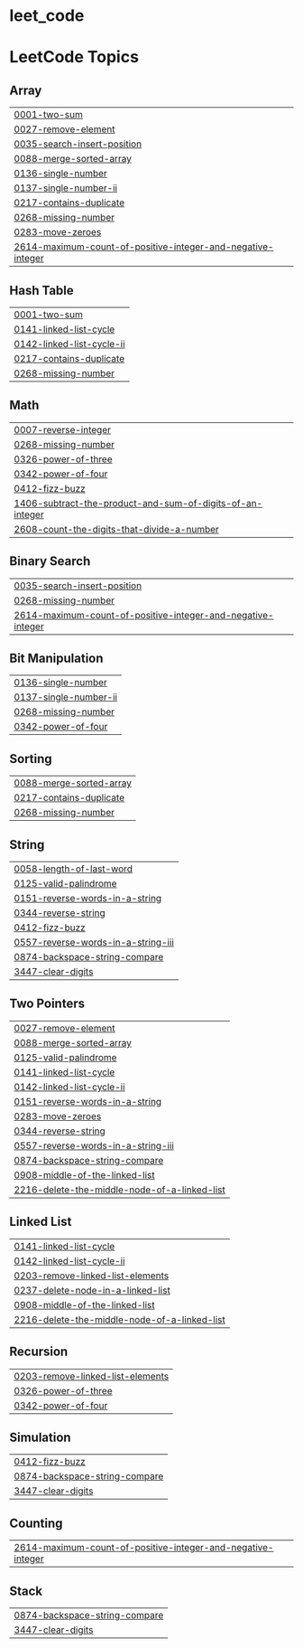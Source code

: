 # leet_code
<!---LeetCode Topics Start-->
# LeetCode Topics
## Array
|  |
| ------- |
| [0001-two-sum](https://github.com/Yaswanthkumarpasupuleti/leet_code/tree/master/0001-two-sum) |
| [0027-remove-element](https://github.com/Yaswanthkumarpasupuleti/leet_code/tree/master/0027-remove-element) |
| [0035-search-insert-position](https://github.com/Yaswanthkumarpasupuleti/leet_code/tree/master/0035-search-insert-position) |
| [0088-merge-sorted-array](https://github.com/Yaswanthkumarpasupuleti/leet_code/tree/master/0088-merge-sorted-array) |
| [0136-single-number](https://github.com/Yaswanthkumarpasupuleti/leet_code/tree/master/0136-single-number) |
| [0137-single-number-ii](https://github.com/Yaswanthkumarpasupuleti/leet_code/tree/master/0137-single-number-ii) |
| [0217-contains-duplicate](https://github.com/Yaswanthkumarpasupuleti/leet_code/tree/master/0217-contains-duplicate) |
| [0268-missing-number](https://github.com/Yaswanthkumarpasupuleti/leet_code/tree/master/0268-missing-number) |
| [0283-move-zeroes](https://github.com/Yaswanthkumarpasupuleti/leet_code/tree/master/0283-move-zeroes) |
| [2614-maximum-count-of-positive-integer-and-negative-integer](https://github.com/Yaswanthkumarpasupuleti/leet_code/tree/master/2614-maximum-count-of-positive-integer-and-negative-integer) |
## Hash Table
|  |
| ------- |
| [0001-two-sum](https://github.com/Yaswanthkumarpasupuleti/leet_code/tree/master/0001-two-sum) |
| [0141-linked-list-cycle](https://github.com/Yaswanthkumarpasupuleti/leet_code/tree/master/0141-linked-list-cycle) |
| [0142-linked-list-cycle-ii](https://github.com/Yaswanthkumarpasupuleti/leet_code/tree/master/0142-linked-list-cycle-ii) |
| [0217-contains-duplicate](https://github.com/Yaswanthkumarpasupuleti/leet_code/tree/master/0217-contains-duplicate) |
| [0268-missing-number](https://github.com/Yaswanthkumarpasupuleti/leet_code/tree/master/0268-missing-number) |
## Math
|  |
| ------- |
| [0007-reverse-integer](https://github.com/Yaswanthkumarpasupuleti/leet_code/tree/master/0007-reverse-integer) |
| [0268-missing-number](https://github.com/Yaswanthkumarpasupuleti/leet_code/tree/master/0268-missing-number) |
| [0326-power-of-three](https://github.com/Yaswanthkumarpasupuleti/leet_code/tree/master/0326-power-of-three) |
| [0342-power-of-four](https://github.com/Yaswanthkumarpasupuleti/leet_code/tree/master/0342-power-of-four) |
| [0412-fizz-buzz](https://github.com/Yaswanthkumarpasupuleti/leet_code/tree/master/0412-fizz-buzz) |
| [1406-subtract-the-product-and-sum-of-digits-of-an-integer](https://github.com/Yaswanthkumarpasupuleti/leet_code/tree/master/1406-subtract-the-product-and-sum-of-digits-of-an-integer) |
| [2608-count-the-digits-that-divide-a-number](https://github.com/Yaswanthkumarpasupuleti/leet_code/tree/master/2608-count-the-digits-that-divide-a-number) |
## Binary Search
|  |
| ------- |
| [0035-search-insert-position](https://github.com/Yaswanthkumarpasupuleti/leet_code/tree/master/0035-search-insert-position) |
| [0268-missing-number](https://github.com/Yaswanthkumarpasupuleti/leet_code/tree/master/0268-missing-number) |
| [2614-maximum-count-of-positive-integer-and-negative-integer](https://github.com/Yaswanthkumarpasupuleti/leet_code/tree/master/2614-maximum-count-of-positive-integer-and-negative-integer) |
## Bit Manipulation
|  |
| ------- |
| [0136-single-number](https://github.com/Yaswanthkumarpasupuleti/leet_code/tree/master/0136-single-number) |
| [0137-single-number-ii](https://github.com/Yaswanthkumarpasupuleti/leet_code/tree/master/0137-single-number-ii) |
| [0268-missing-number](https://github.com/Yaswanthkumarpasupuleti/leet_code/tree/master/0268-missing-number) |
| [0342-power-of-four](https://github.com/Yaswanthkumarpasupuleti/leet_code/tree/master/0342-power-of-four) |
## Sorting
|  |
| ------- |
| [0088-merge-sorted-array](https://github.com/Yaswanthkumarpasupuleti/leet_code/tree/master/0088-merge-sorted-array) |
| [0217-contains-duplicate](https://github.com/Yaswanthkumarpasupuleti/leet_code/tree/master/0217-contains-duplicate) |
| [0268-missing-number](https://github.com/Yaswanthkumarpasupuleti/leet_code/tree/master/0268-missing-number) |
## String
|  |
| ------- |
| [0058-length-of-last-word](https://github.com/Yaswanthkumarpasupuleti/leet_code/tree/master/0058-length-of-last-word) |
| [0125-valid-palindrome](https://github.com/Yaswanthkumarpasupuleti/leet_code/tree/master/0125-valid-palindrome) |
| [0151-reverse-words-in-a-string](https://github.com/Yaswanthkumarpasupuleti/leet_code/tree/master/0151-reverse-words-in-a-string) |
| [0344-reverse-string](https://github.com/Yaswanthkumarpasupuleti/leet_code/tree/master/0344-reverse-string) |
| [0412-fizz-buzz](https://github.com/Yaswanthkumarpasupuleti/leet_code/tree/master/0412-fizz-buzz) |
| [0557-reverse-words-in-a-string-iii](https://github.com/Yaswanthkumarpasupuleti/leet_code/tree/master/0557-reverse-words-in-a-string-iii) |
| [0874-backspace-string-compare](https://github.com/Yaswanthkumarpasupuleti/leet_code/tree/master/0874-backspace-string-compare) |
| [3447-clear-digits](https://github.com/Yaswanthkumarpasupuleti/leet_code/tree/master/3447-clear-digits) |
## Two Pointers
|  |
| ------- |
| [0027-remove-element](https://github.com/Yaswanthkumarpasupuleti/leet_code/tree/master/0027-remove-element) |
| [0088-merge-sorted-array](https://github.com/Yaswanthkumarpasupuleti/leet_code/tree/master/0088-merge-sorted-array) |
| [0125-valid-palindrome](https://github.com/Yaswanthkumarpasupuleti/leet_code/tree/master/0125-valid-palindrome) |
| [0141-linked-list-cycle](https://github.com/Yaswanthkumarpasupuleti/leet_code/tree/master/0141-linked-list-cycle) |
| [0142-linked-list-cycle-ii](https://github.com/Yaswanthkumarpasupuleti/leet_code/tree/master/0142-linked-list-cycle-ii) |
| [0151-reverse-words-in-a-string](https://github.com/Yaswanthkumarpasupuleti/leet_code/tree/master/0151-reverse-words-in-a-string) |
| [0283-move-zeroes](https://github.com/Yaswanthkumarpasupuleti/leet_code/tree/master/0283-move-zeroes) |
| [0344-reverse-string](https://github.com/Yaswanthkumarpasupuleti/leet_code/tree/master/0344-reverse-string) |
| [0557-reverse-words-in-a-string-iii](https://github.com/Yaswanthkumarpasupuleti/leet_code/tree/master/0557-reverse-words-in-a-string-iii) |
| [0874-backspace-string-compare](https://github.com/Yaswanthkumarpasupuleti/leet_code/tree/master/0874-backspace-string-compare) |
| [0908-middle-of-the-linked-list](https://github.com/Yaswanthkumarpasupuleti/leet_code/tree/master/0908-middle-of-the-linked-list) |
| [2216-delete-the-middle-node-of-a-linked-list](https://github.com/Yaswanthkumarpasupuleti/leet_code/tree/master/2216-delete-the-middle-node-of-a-linked-list) |
## Linked List
|  |
| ------- |
| [0141-linked-list-cycle](https://github.com/Yaswanthkumarpasupuleti/leet_code/tree/master/0141-linked-list-cycle) |
| [0142-linked-list-cycle-ii](https://github.com/Yaswanthkumarpasupuleti/leet_code/tree/master/0142-linked-list-cycle-ii) |
| [0203-remove-linked-list-elements](https://github.com/Yaswanthkumarpasupuleti/leet_code/tree/master/0203-remove-linked-list-elements) |
| [0237-delete-node-in-a-linked-list](https://github.com/Yaswanthkumarpasupuleti/leet_code/tree/master/0237-delete-node-in-a-linked-list) |
| [0908-middle-of-the-linked-list](https://github.com/Yaswanthkumarpasupuleti/leet_code/tree/master/0908-middle-of-the-linked-list) |
| [2216-delete-the-middle-node-of-a-linked-list](https://github.com/Yaswanthkumarpasupuleti/leet_code/tree/master/2216-delete-the-middle-node-of-a-linked-list) |
## Recursion
|  |
| ------- |
| [0203-remove-linked-list-elements](https://github.com/Yaswanthkumarpasupuleti/leet_code/tree/master/0203-remove-linked-list-elements) |
| [0326-power-of-three](https://github.com/Yaswanthkumarpasupuleti/leet_code/tree/master/0326-power-of-three) |
| [0342-power-of-four](https://github.com/Yaswanthkumarpasupuleti/leet_code/tree/master/0342-power-of-four) |
## Simulation
|  |
| ------- |
| [0412-fizz-buzz](https://github.com/Yaswanthkumarpasupuleti/leet_code/tree/master/0412-fizz-buzz) |
| [0874-backspace-string-compare](https://github.com/Yaswanthkumarpasupuleti/leet_code/tree/master/0874-backspace-string-compare) |
| [3447-clear-digits](https://github.com/Yaswanthkumarpasupuleti/leet_code/tree/master/3447-clear-digits) |
## Counting
|  |
| ------- |
| [2614-maximum-count-of-positive-integer-and-negative-integer](https://github.com/Yaswanthkumarpasupuleti/leet_code/tree/master/2614-maximum-count-of-positive-integer-and-negative-integer) |
## Stack
|  |
| ------- |
| [0874-backspace-string-compare](https://github.com/Yaswanthkumarpasupuleti/leet_code/tree/master/0874-backspace-string-compare) |
| [3447-clear-digits](https://github.com/Yaswanthkumarpasupuleti/leet_code/tree/master/3447-clear-digits) |
<!---LeetCode Topics End-->
